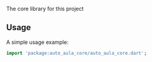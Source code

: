 The core library for this project

## Usage

A simple usage example:

```dart
import 'package:auto_aula_core/auto_aula_core.dart';
```
